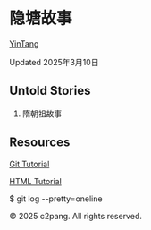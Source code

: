 # 隐塘故事

[YinTang][3]

Updated 2025年3月10日

## Untold Stories
1. 隋朝祖故事

## Resources
[Git Tutorial][1]

[HTML Tutorial][2]

 $ git log --pretty=oneline

<footer>
  <p>&copy; 2025 c2pang. All rights reserved.</p>
</footer>

[1]: https://www.w3schools.com/git/
[2]: https://www.w3schools.com/html/
[3]: https://c2pang.github.io/YinTang
